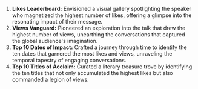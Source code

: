 1. **Likes Leaderboard:** Envisioned a visual gallery spotlighting the speaker who magnetized the highest number of likes, offering a glimpse into the resonating impact of their message.
2. **Views Vanguard:** Pioneered an exploration into the talk that drew the highest number of views, unearthing the conversations that captured the global audience's imagination.
3. **Top 10 Dates of Impact:** Crafted a journey through time to identify the ten dates that garnered the most likes and views, unraveling the temporal tapestry of engaging conversations.
4. **Top 10 Titles of Acclaim:** Curated a literary treasure trove by identifying the ten titles that not only accumulated the highest likes but also commanded a legion of views.
